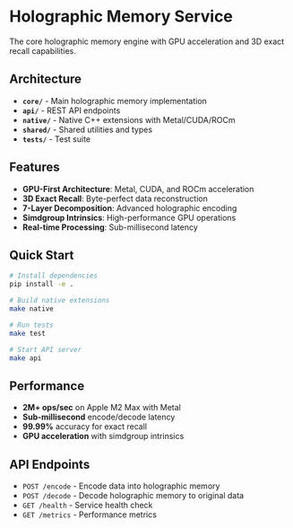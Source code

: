 # Holographic Memory Service

The core holographic memory engine with GPU acceleration and 3D exact recall capabilities.

## Architecture

- **`core/`** - Main holographic memory implementation
- **`api/`** - REST API endpoints
- **`native/`** - Native C++ extensions with Metal/CUDA/ROCm
- **`shared/`** - Shared utilities and types
- **`tests/`** - Test suite

## Features

- **GPU-First Architecture**: Metal, CUDA, and ROCm acceleration
- **3D Exact Recall**: Byte-perfect data reconstruction
- **7-Layer Decomposition**: Advanced holographic encoding
- **Simdgroup Intrinsics**: High-performance GPU operations
- **Real-time Processing**: Sub-millisecond latency

## Quick Start

```bash
# Install dependencies
pip install -e .

# Build native extensions
make native

# Run tests
make test

# Start API server
make api
```

## Performance

- **2M+ ops/sec** on Apple M2 Max with Metal
- **Sub-millisecond** encode/decode latency
- **99.99%** accuracy for exact recall
- **GPU acceleration** with simdgroup intrinsics

## API Endpoints

- `POST /encode` - Encode data into holographic memory
- `POST /decode` - Decode holographic memory to original data
- `GET /health` - Service health check
- `GET /metrics` - Performance metrics
